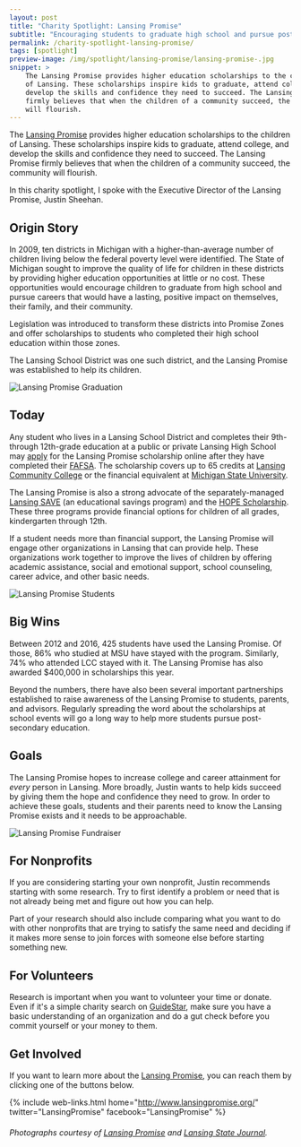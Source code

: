 ```yaml
---
layout: post
title: "Charity Spotlight: Lansing Promise"
subtitle: "Encouraging students to graduate high school and pursue post-secondary education."
permalink: /charity-spotlight-lansing-promise/
tags: [spotlight]
preview-image: /img/spotlight/lansing-promise/lansing-promise-.jpg
snippet: >
    The Lansing Promise provides higher education scholarships to the children
    of Lansing. These scholarships inspire kids to graduate, attend college, and
    develop the skills and confidence they need to succeed. The Lansing Promise
    firmly believes that when the children of a community succeed, the community
    will flourish.
---
```


The [Lansing Promise][1] provides higher education scholarships to the children of Lansing. These scholarships inspire kids to graduate, attend college, and develop the skills and confidence they need to succeed. The Lansing Promise firmly believes that when the children of a community succeed, the community will flourish.

In this charity spotlight, I spoke with the Executive Director of the Lansing Promise, Justin Sheehan.

## Origin Story

In 2009, ten districts in Michigan with a higher-than-average number of children living below the federal poverty level were identified. The State of Michigan sought to improve the quality of life for children in these districts by providing higher education opportunities at little or no cost. These opportunities would encourage children to graduate from high school and pursue careers that would have a lasting, positive impact on themselves, their family, and their community.

Legislation was introduced to transform these districts into Promise Zones and offer scholarships to students who completed their high school education within those zones.

The Lansing School District was one such district, and the Lansing Promise was established to help its children.

![][12]

## Today

Any student who lives in a Lansing School District and completes their 9th- through 12th-grade education at a public or private Lansing High School may [apply][6] for the Lansing Promise scholarship online after they have completed their [FAFSA][7]. The scholarship covers up to 65 credits at [Lansing Community College][5] or the financial equivalent at [Michigan State University][4].

The Lansing Promise is also a strong advocate of the separately-managed [Lansing SAVE][9] (an educational savings program) and the [HOPE Scholarship][8]. These three programs provide financial options for children of all grades, kindergarten through 12th.

If a student needs more than financial support, the Lansing Promise will engage other organizations in Lansing that can provide help. These organizations work together to improve the lives of children by offering academic assistance, social and emotional support, school counseling, career advice, and other basic needs.

![][11]

## Big Wins

Between 2012 and 2016, 425 students have used the Lansing Promise. Of those, 86% who studied at MSU have stayed with the program. Similarly, 74% who attended LCC stayed with it. The Lansing Promise has also awarded $400,000 in scholarships this year.

Beyond the numbers, there have also been several important partnerships established to raise awareness of the Lansing Promise to students, parents, and advisors. Regularly spreading the word about the scholarships at school events will go a long way to help more students pursue post-secondary education.

## Goals

The Lansing Promise hopes to increase college and career attainment for *every* person in Lansing. More broadly, Justin wants to help kids succeed by giving them the hope and confidence they need to grow. In order to achieve these goals, students and their parents need to know the Lansing Promise exists and it needs to be approachable.

![][10]

## For Nonprofits

If you are considering starting your own nonprofit, Justin recommends starting with some research. Try to first identify a problem or need that is not already being met and figure out how you can help.

Part of your research should also include comparing what you want to do with other nonprofits that are trying to satisfy the same need and deciding if it makes more sense to join forces with someone else before starting something new.

## For Volunteers

Research is important when you want to volunteer your time or donate. Even if it's a simple charity search on [GuideStar][3], make sure you have a basic understanding of an organization and do a gut check before you commit yourself or your money to them.

## Get Involved

If you want to learn more about the [Lansing Promise][1], you can reach them by clicking one of the buttons below.

{% include web-links.html home="http://www.lansingpromise.org/" twitter="LansingPromise" facebook="LansingPromise" %}

###### Photographs courtesy of [Lansing Promise][1] and [Lansing State Journal][13].



[1]: http://www.lansingpromise.org/ "Lansing Promise Homepage"
[2]: https://www.facebook.com/LansingPromise "Lansing Promise on Facebook"
[3]: http://www.guidestar.org/ "GuideStar Homepage"
[4]: https://msu.edu/ "Michigan State University Homepage"
[5]: http://lcc.edu/ "Lansing Community College Homepage"
[6]: http://www.lansingpromise.org/lansing-promise-online-application/ "Apply for the Lansing Promise Scholarship Online"
[7]: https://fafsa.ed.gov/ "Free Application for Federal Student Aid (FAFSA)"
[8]: http://www.lansingmi.gov/hope "Lansing 'Helping Other People Excel' (HOPE) Scholarship"
[9]: http://www.lansingmi.gov/LansingSAVE "Lansing 'Student Accounts Valuing Education' (SAVE) Program"
[10]: /img/spotlight/lansing-promise/lansing-promise-fundraiser.jpg "Lansing Promise Fundraiser"
[11]: /img/spotlight/lansing-promise/lansing-promise-students.jpg "Lansing Promise Students"
[12]: /img/spotlight/lansing-promise/lansing-promise-graduation.jpg "Lansing Promise Graduation"
[13]: http://www.lansingstatejournal.com/story/opinion/editorials/2015/04/24/editorial-fulfilling-lansing-promise/26327277/ "Lansing State Journal"
